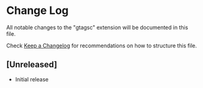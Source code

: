 # Change Log

All notable changes to the "gtagsc" extension will be documented in this file.

Check [Keep a Changelog](http://keepachangelog.com/) for recommendations on how to structure this file.

## [Unreleased]

- Initial release